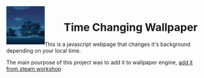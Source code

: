 <img align='left' src='https://github.com/JayexDesigns/time-changing-wallpaper/blob/main/preview.png' width='20%'>
<h1 align="right">Time Changing Wallpaper</h1>
<p>This is a javascript webpage that changes it's background depending on your local time.</p>
<p>The main pourpose of this project was to add it to wallpaper engine, <a href="https://steamcommunity.com/sharedfiles/filedetails/?id=2331003240">add it from steam workshop</a></p>
